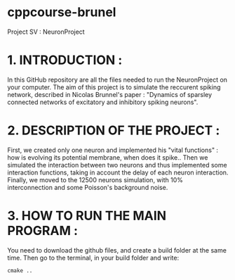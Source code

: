 # cppcourse-brunel
Project SV : NeuronProject

# 1. INTRODUCTION :

In this GitHub repository are all the files needed to run the NeuronProject on your computer. 
The aim of this project is to simulate the reccurent spiking network, described in Nicolas Brunnel's paper : "Dynamics of sparsley connected networks of excitatory and inhibitory spiking neurons".

# 2. DESCRIPTION OF THE PROJECT :

First, we created only one neuron and implemented his "vital functions" : how is evolving its potential membrane, when does it spike..
Then we simulated the interaction between two neurons and thus implemented some interaction functions, taking in account the delay of each neuron interaction.
Finally, we moved to the 12500 neurons simulation, with 10% interconnection and some Poisson's background noise.

# 3. HOW TO RUN THE MAIN PROGRAM :

You need to download the github files, and create a build folder at the same time.
Then go to the terminal, in your build folder and write:

```
cmake ..

```
